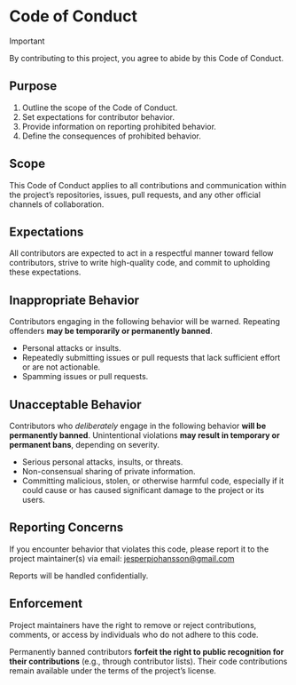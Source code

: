 # Code of Conduct

> [!important]
> By contributing to this project, you agree to
> abide by this Code of Conduct.

## Purpose

1. Outline the scope of the Code of Conduct.
2. Set expectations for contributor behavior.
3. Provide information on reporting prohibited behavior.
4. Define the consequences of prohibited behavior.

## Scope

This Code of Conduct applies to all contributions and communication within the project’s repositories, issues, pull requests, and any other official channels of collaboration.

## Expectations

All contributors are expected to act in a respectful manner toward fellow contributors, strive to write high-quality code, and commit to upholding these expectations.

## Inappropriate Behavior

Contributors engaging in the following behavior will be warned. Repeating offenders **may be temporarily or permanently banned**.

- Personal attacks or insults.
- Repeatedly submitting issues or pull requests that lack sufficient effort or are not actionable.
- Spamming issues or pull requests.

## Unacceptable Behavior

Contributors who *deliberately* engage in the following behavior **will be permanently banned**. Unintentional violations **may result in temporary or permanent bans**, depending on severity.

- Serious personal attacks, insults, or threats.
- Non-consensual sharing of private information.
- Committing malicious, stolen, or otherwise harmful code, especially if it could cause or has caused significant damage to the project or its users.  

## Reporting Concerns

If you encounter behavior that violates this code, please report it to the project maintainer(s) via email: jesperpjohansson@gmail.com

Reports will be handled confidentially.

## Enforcement

Project maintainers have the right to remove or reject contributions, comments, or access by individuals who do not adhere to this code.

Permanently banned contributors **forfeit the right to public recognition for their contributions** (e.g., through contributor lists). Their code contributions remain available under the terms of the project’s license.